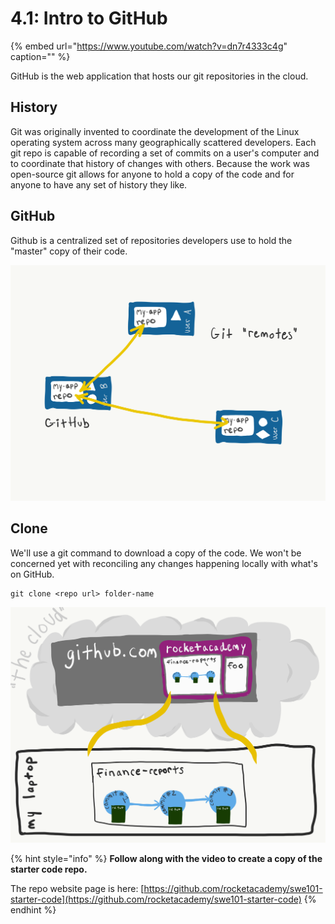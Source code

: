 # 4.1: Intro to GitHub

{% embed url="https://www.youtube.com/watch?v=dn7r4333c4g" caption="" %}

GitHub is the web application that hosts our git repositories in the cloud.

## History

Git was originally invented to coordinate the development of the Linux operating system across many geographically scattered developers. Each git repo is capable of recording a set of commits on a user's computer and to coordinate that history of changes with others. Because the work was open-source git allows for anyone to hold a copy of the code and for anyone to have any set of history they like.

## GitHub

Github is a centralized set of repositories developers use to hold the "master" copy of their code.

![](../.gitbook/assets/remotes.png)

## Clone

We'll use a git command to download a copy of the code. We won't be concerned yet with reconciling any changes happening locally with what's on GitHub.

```text
git clone <repo url> folder-name
```

![Cloning a repo into your computer from GitHub.](../.gitbook/assets/github-clone.png)

{% hint style="info" %}
**Follow along with the video to create a copy of the starter code repo.**

The repo website page is here: [https://github.com/rocketacademy/swe101-starter-code](https://github.com/rocketacademy/swe101-starter-code)
{% endhint %}

